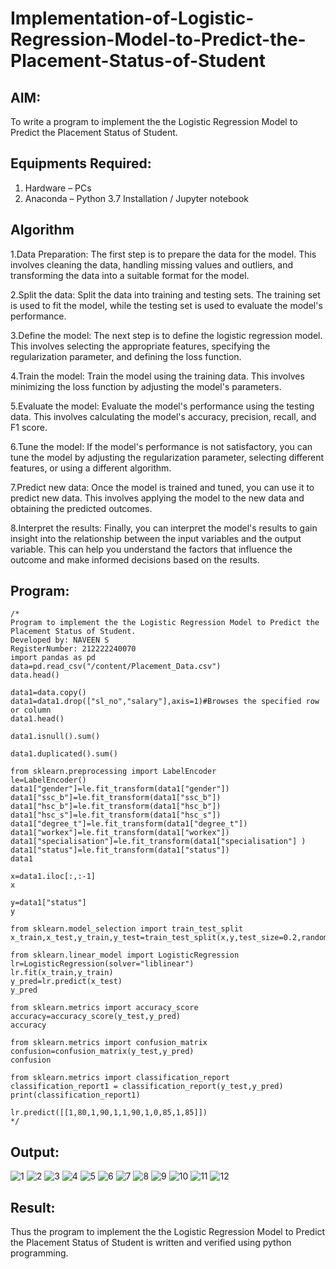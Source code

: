 # Implementation-of-Logistic-Regression-Model-to-Predict-the-Placement-Status-of-Student

## AIM:
To write a program to implement the the Logistic Regression Model to Predict the Placement Status of Student.

## Equipments Required:
1. Hardware – PCs
2. Anaconda – Python 3.7 Installation / Jupyter notebook

## Algorithm
1.Data Preparation: The first step is to prepare the data for the model. This involves cleaning the data, handling missing values and outliers, and transforming the data into a suitable format for the model.

2.Split the data: Split the data into training and testing sets. The training set is used to fit the model, while the testing set is used to evaluate the model's performance.

3.Define the model: The next step is to define the logistic regression model. This involves selecting the appropriate features, specifying the regularization parameter, and defining the loss function.

4.Train the model: Train the model using the training data. This involves minimizing the loss function by adjusting the model's parameters.

5.Evaluate the model: Evaluate the model's performance using the testing data. This involves calculating the model's accuracy, precision, recall, and F1 score.

6.Tune the model: If the model's performance is not satisfactory, you can tune the model by adjusting the regularization parameter, selecting different features, or using a different algorithm.

7.Predict new data: Once the model is trained and tuned, you can use it to predict new data. This involves applying the model to the new data and obtaining the predicted outcomes.

8.Interpret the results: Finally, you can interpret the model's results to gain insight into the relationship between the input variables and the output variable. This can help you understand the factors that influence the outcome and make informed decisions based on the results.
## Program:
```
/*
Program to implement the the Logistic Regression Model to Predict the Placement Status of Student.
Developed by: NAVEEN S
RegisterNumber: 212222240070
import pandas as pd
data=pd.read_csv("/content/Placement_Data.csv")
data.head()

data1=data.copy()
data1=data1.drop(["sl_no","salary"],axis=1)#Browses the specified row or column
data1.head()

data1.isnull().sum()

data1.duplicated().sum()

from sklearn.preprocessing import LabelEncoder
le=LabelEncoder()
data1["gender"]=le.fit_transform(data1["gender"])
data1["ssc_b"]=le.fit_transform(data1["ssc_b"])
data1["hsc_b"]=le.fit_transform(data1["hsc_b"])
data1["hsc_s"]=le.fit_transform(data1["hsc_s"])
data1["degree_t"]=le.fit_transform(data1["degree_t"])
data1["workex"]=le.fit_transform(data1["workex"])
data1["specialisation"]=le.fit_transform(data1["specialisation"] )     
data1["status"]=le.fit_transform(data1["status"])       
data1 

x=data1.iloc[:,:-1]
x

y=data1["status"]
y

from sklearn.model_selection import train_test_split
x_train,x_test,y_train,y_test=train_test_split(x,y,test_size=0.2,random_state=0)

from sklearn.linear_model import LogisticRegression
lr=LogisticRegression(solver="liblinear")
lr.fit(x_train,y_train)
y_pred=lr.predict(x_test)
y_pred

from sklearn.metrics import accuracy_score
accuracy=accuracy_score(y_test,y_pred)
accuracy

from sklearn.metrics import confusion_matrix
confusion=confusion_matrix(y_test,y_pred)
confusion

from sklearn.metrics import classification_report
classification_report1 = classification_report(y_test,y_pred)
print(classification_report1)

lr.predict([[1,80,1,90,1,1,90,1,0,85,1,85]]) 
*/
```

## Output:
![1](https://github.com/Naveensrinivasan07/Implementation-of-Logistic-Regression-Model-to-Predict-the-Placement-Status-of-Student/assets/119475891/16ff60b8-2e4f-4a97-a8ea-a4e3dd3f59d1)
![2](https://github.com/Naveensrinivasan07/Implementation-of-Logistic-Regression-Model-to-Predict-the-Placement-Status-of-Student/assets/119475891/2bad8ba3-d85d-47de-88f0-fc2ae7181f45)
![3](https://github.com/Naveensrinivasan07/Implementation-of-Logistic-Regression-Model-to-Predict-the-Placement-Status-of-Student/assets/119475891/868ffe64-5594-47a7-ba87-b1143cff5614)
![4](https://github.com/Naveensrinivasan07/Implementation-of-Logistic-Regression-Model-to-Predict-the-Placement-Status-of-Student/assets/119475891/e7a5cb06-248d-4835-a4ea-4eb9e2da277e)
![5](https://github.com/Naveensrinivasan07/Implementation-of-Logistic-Regression-Model-to-Predict-the-Placement-Status-of-Student/assets/119475891/c1c23a87-accc-422c-8815-976a74a3b576)
![6](https://github.com/Naveensrinivasan07/Implementation-of-Logistic-Regression-Model-to-Predict-the-Placement-Status-of-Student/assets/119475891/7974ab8f-8dc4-43d4-b712-66a2e9ccb9bc)
![7](https://github.com/Naveensrinivasan07/Implementation-of-Logistic-Regression-Model-to-Predict-the-Placement-Status-of-Student/assets/119475891/c9bad502-25ac-4b02-8239-04e8fd45e821)
![8](https://github.com/Naveensrinivasan07/Implementation-of-Logistic-Regression-Model-to-Predict-the-Placement-Status-of-Student/assets/119475891/34ca7352-6af4-4cbd-b519-59d3cdeaa84b)
![9](https://github.com/Naveensrinivasan07/Implementation-of-Logistic-Regression-Model-to-Predict-the-Placement-Status-of-Student/assets/119475891/f24974e1-21e7-4d0f-88c2-943f5ce682fa)
![10](https://github.com/Naveensrinivasan07/Implementation-of-Logistic-Regression-Model-to-Predict-the-Placement-Status-of-Student/assets/119475891/c7fa7ac5-3c31-4e62-a478-7c36ccb726eb)
![11](https://github.com/Naveensrinivasan07/Implementation-of-Logistic-Regression-Model-to-Predict-the-Placement-Status-of-Student/assets/119475891/ef37e93d-818d-4512-80ce-be4e13f0cbce)
![12](https://github.com/Naveensrinivasan07/Implementation-of-Logistic-Regression-Model-to-Predict-the-Placement-Status-of-Student/assets/119475891/347f7837-9501-4598-9471-3df1a7dce2ce)



## Result:
Thus the program to implement the the Logistic Regression Model to Predict the Placement Status of Student is written and verified using python programming.
